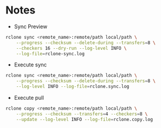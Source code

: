 # Notes

- Sync Preview

```bash
rclone sync <remote_name>:remote/path local/path \
    --progress --checksum --delete-during --transfers=8 \
    --checkers 16 --dry-run --log-level INFO \
    --log-file=rclone-sync.log
```

- Execute sync

```bash
rclone sync <remote_name>:remote/path local/path \
    --progress --checksum --delete-during --transfers=8 \
    --log-level INFO --log-file=rclone.sync.log
```

- Execute pull

```bash
rclone copy <remote_name>:remote/path local/path \
    --progress --checksum --transfers=4 --checkers=8 \
    --update --log-level INFO --log-file=rclone.copy.log
```
